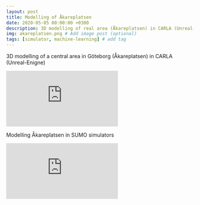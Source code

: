 ```yaml
---
layout: post
title: Modelling of Åkareplatsen
date: 2020-05-05 00:00:00 +0300
description: 3D modelling of real area (Åkareplatsen) in CARLA (Unreal-Enigne) and SUMO simulators
img: akareplatsen.png # Add image post (optional)
tags: [simulator, machine-learning] # add tag
---
```


3D modelling of a central area in Göteborg (Åkareplatsen) in CARLA (Unreal-Enigne)

<iframe  src="https://www.youtube.com/embed/nFQzp4fd51o" title="YouTube video player" frameborder="0" allow="accelerometer; autoplay; clipboard-write; encrypted-media; gyroscope; picture-in-picture" allowfullscreen></iframe>

Modelling  Åkareplatsen in SUMO simulators

<iframe src="https://www.youtube.com/embed/_NeuYNwmKzg" title="YouTube video player" frameborder="0" allow="accelerometer; autoplay; clipboard-write; encrypted-media; gyroscope; picture-in-picture" allowfullscreen></iframe>

